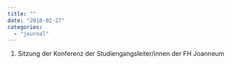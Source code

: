 ```yaml
---
title: ""
date: "2018-02-27"
categories: 
  - "journal"
---
```


1. Sitzung der Konferenz der Studiengangsleiter/innen der FH Joanneum
